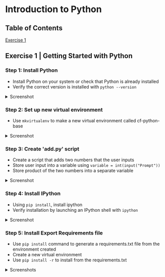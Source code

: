 # Introduction to Python
## Table of Contents
[Exercise 1](/Exercise%201.1#exercise-1-1)

## Exercise 1 | Getting Started with Python

### Step 1: Install Python
* Install Python on your system or check that Python is already installed
* Verify the correct version is installed with `python --version`
<details>
  <summary>Screenshot</summary>
  
![Screenshot of checking Python version](/Exercise%201.1/Step%201_Install%20Python.png)

</details>

### Step 2: Set up new virtual environment
* Use `mkvirtualenv` to make a new virtual environment called cf-python-base
<details>
  <summary>Screenshot</summary>
  
![Screenshot of making new virtual environment](/Exercise%201.1/Step%202_New%20Virt%20Env.png)
</details>

### Step 3: Create 'add.py' script
* Create a script that adds two numbers that the user inputs
* Store user input into a variable using `variable = int(input("Prompt"))`
* Store product of the two numbers into a separate variable
<details>
  <summary>Screenshot</summary>
  
![Screenshot of creating the script that adds two numbers together](/Exercise%201.1/Step%203_VS%20Code.png)
</details>

### Step 4: Install IPython
* Using  `pip install`, install ipython
* Verify installation by launching an IPython shell with `ipython`
<details>
  <summary>Screenshot</summary>
  
![Screenshot of installing ipython](/Exercise%201.1/Step%204_Install%20IPython.png)
</details>

### Step 5: Install Export Requirements file
* Use `pip install` command to generate a requirements.txt file from the environment created
* Create a new virtual environment
* Use `pip install -r` to install from the requirements.txt
<details>
  <summary>Screenshots</summary>
  
![Screenshot of generating requirements.txt file](/Exercise%201.1/Step%205a_Requirements%20file.png)
  
![Screenshot of creating new virual environment](/Exercise%201.1/Step%205b_Copy%20env.png)

![Screenshot of using the requirements.txt file with pip install](/Exercise%201.1/Step%205c_%20Pip%20install%20requirements.png)
</details>
